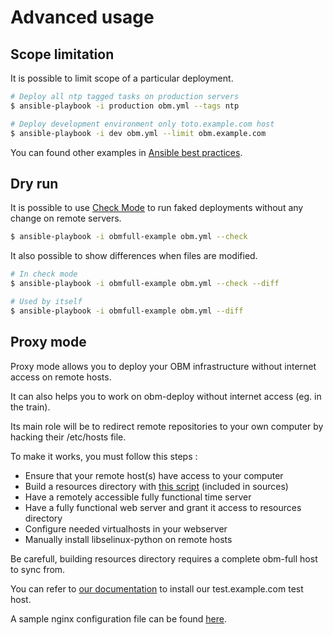 Advanced usage
==============

Scope limitation
----------------

It is possible to limit scope of a particular deployment.

```.bash
# Deploy all ntp tagged tasks on production servers
$ ansible-playbook -i production obm.yml --tags ntp

# Deploy development environment only toto.example.com host
$ ansible-playbook -i dev obm.yml --limit obm.example.com
```

You can found other examples in [Ansible best practices].

Dry run
-------

It is possible to use [Check Mode] to run faked deployments without any change on remote servers.

```.bash
$ ansible-playbook -i obmfull-example obm.yml --check
```

It also possible to show differences when files are modified.

```.bash
# In check mode
$ ansible-playbook -i obmfull-example obm.yml --check --diff

# Used by itself
$ ansible-playbook -i obmfull-example obm.yml --diff
```

Proxy mode
----------

Proxy mode allows you to deploy your OBM infrastructure without internet access on remote hosts.

It can also helps you to work on obm-deploy without internet access (eg. in the train).

Its main role will be to redirect remote repositories to your own computer by hacking their /etc/hosts file.

To make it works, you must follow this steps :

* Ensure that your remote host(s) have access to your computer
* Build a resources directory with [this script] (included in sources)
* Have a remotely accessible fully functional time server
* Have a fully functional web server and grant it access to resources directory
* Configure needed virtualhosts in your webserver
* Manually install libselinux-python on remote hosts

Be carefull, building resources directory requires a complete obm-full host to sync from.

You can refer to [our documentation] to install our test.example.com test host.

A sample nginx configuration file can be found [here].

[Check Mode]: http://docs.ansible.com/playbooks_checkmode.html "Check Mode"
[Ansible best practices]: http://docs.ansible.com/playbooks_best_practices.html "Ansible best practices"
[this script]: ../build-resources-dir.sh "this script"
[here]: examples/nginx_proxy_mode.conf "sample nginx configuration file"
[our documentation]: ../INSTALL.md "INSTALL.md"
